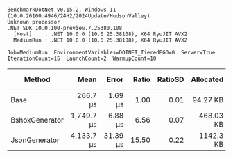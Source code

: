 ```

BenchmarkDotNet v0.15.2, Windows 11 (10.0.26100.4946/24H2/2024Update/HudsonValley)
Unknown processor
.NET SDK 10.0.100-preview.7.25380.108
  [Host]    : .NET 10.0.0 (10.0.25.38108), X64 RyuJIT AVX2
  MediumRun : .NET 10.0.0 (10.0.25.38108), X64 RyuJIT AVX2

Job=MediumRun  EnvironmentVariables=DOTNET_TieredPGO=0  Server=True
IterationCount=15  LaunchCount=2  WarmupCount=10

```
| Method         |       Mean |    Error | Ratio | RatioSD | Allocated | Alloc Ratio |
|----------------|-----------:|---------:|------:|--------:|----------:|------------:|
| Base           |   266.7 μs |  1.69 μs |  1.00 |    0.01 |  94.27 KB |        1.00 |
| BshoxGenerator | 1,749.7 μs |  6.88 μs |  6.56 |    0.07 | 468.03 KB |        4.96 |
| JsonGenerator  | 4,133.7 μs | 31.39 μs | 15.50 |    0.22 | 1142.3 KB |       12.12 |
